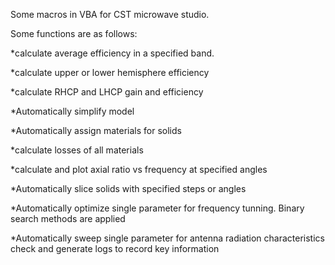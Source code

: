 Some macros in VBA for CST microwave studio.

Some functions are as follows:

*calculate average efficiency in a specified band.

*calculate upper or lower hemisphere efficiency 

*calculate RHCP and LHCP gain and efficiency

*Automatically simplify model

*Automatically assign materials for solids

*calculate losses of all materials

*calculate and plot axial ratio vs frequency at specified angles

*Automatically slice solids with specified steps or angles

*Automatically optimize single parameter for frequency tunning. Binary search methods are applied

*Automatically sweep single parameter for antenna radiation characteristics check and generate logs to record key information
